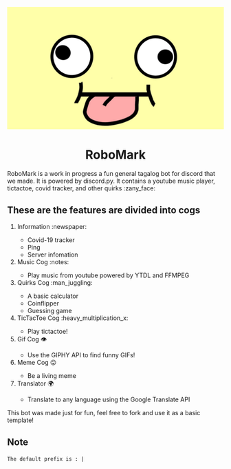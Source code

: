 <p align ="center"><img src="the-googly-eye-meme.jpg"></p>

<h1 align="center">RoboMark</h1>
RoboMark is a work in progress a fun general tagalog bot for discord that we made. It is powered by discord.py. It contains a youtube music player, tictactoe, covid tracker, and other quirks :zany_face:

## These are the features are divided into cogs

<ol>
    <li>Information :newspaper:</li>
        <ul>
            <li>Covid-19 tracker</li>
            <li>Ping</li>
            <li>Server infomation</li>
        </ul>
    <li>Music Cog :notes:</li>
        <ul>
            <li>Play music from youtube powered by YTDL and FFMPEG</li>
        </ul>
    <li>Quirks Cog :man_juggling:</li>
        <ul>
            <li>A basic calculator</li>
            <li>Coinflipper</li>
            <li>Guessing game</li>
        </ul> 
    <li>TicTacToe Cog :heavy_multiplication_x:</li>       
        <ul>
            <li>Play tictactoe!</li>
        </ul>
    <li>Gif Cog 👁️</li>
        <ul>
            <li>Use the GIPHY API to find funny GIFs!</li>
        </ul>
    <li>Meme Cog 😜</li>
        <ul>
            <li>Be a living meme</li>
        </ul>
    <li>Translator 🌍</li>
        <ul> 
            <li> Translate to any language using the Google Translate API</li>
        </ul>    
</ol>

This bot was made just for fun, feel free to fork and use it as a basic template!

## Note

`The default prefix is : |`

